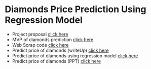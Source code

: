 # Diamonds Price Prediction Using Regression Model


- Project proposal [ click here ](https://github.com/emanalshehrii/LinearRegression_diamonds__price_prediction/blob/main/Proposal_diamonds_price_prediction.md)
- MVP of diamonds prediction [click here](https://github.com/emanalshehrii/diamonds_price_prediction_using_LinearRegression/blob/main/MVP_Diamonds%20(2).md)
- Web Scrap code [click here](https://github.com/emanalshehrii/diamonds_price_prediction_using_LinearRegression/blob/main/data/Diamonds_webscrap.ipynb)
-  Predict price of diamonds (writeUp) [click here](https://github.com/emanalshehrii/diamonds_price_prediction_using_LinearRegression/blob/main/write_up_diamonds.md)
- Predict price of diamonds using regression model [click here](https://github.com/emanalshehrii/diamonds_price_prediction_using_LinearRegression/blob/main/Diamonds_price_regression.ipynb)
- Predict price of diamonds (PPT) [click here](https://github.com/emanalshehrii/diamonds_price_prediction_using_LinearRegression/blob/main/diamonds_preice_prediction.pdf)
